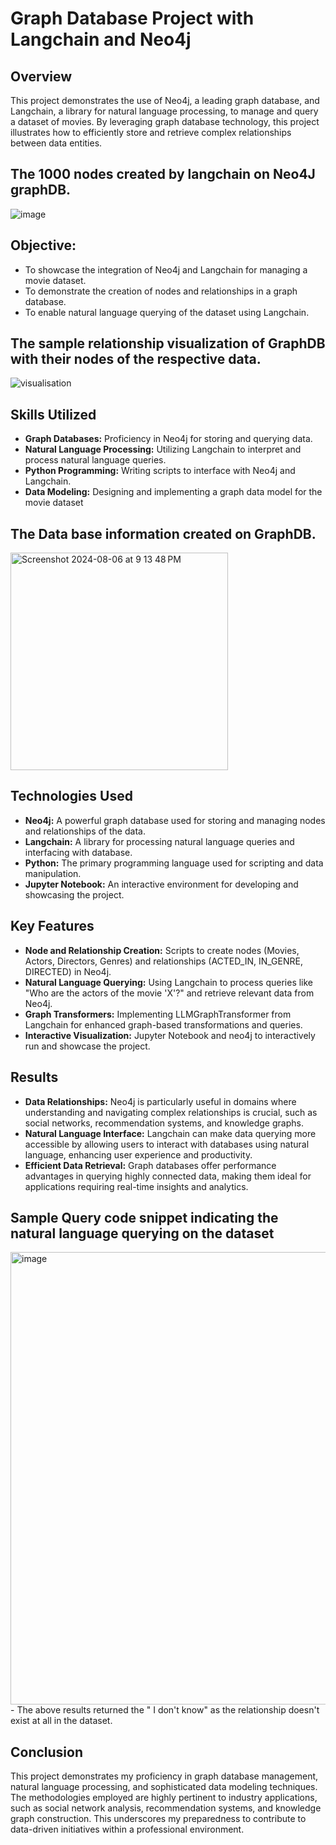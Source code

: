# Graph Database Project with Langchain and Neo4j

## Overview
This project demonstrates the use of Neo4j, a leading graph database, and Langchain, a library for natural language processing, to manage and query a dataset of movies. By leveraging graph database technology, this project illustrates how to efficiently store and retrieve complex relationships between data entities.

## The 1000 nodes created by langchain on Neo4J graphDB.
![image](https://github.com/user-attachments/assets/6922b10a-0b09-4748-83f1-cdd27f15912b)


## Objective:
- To showcase the integration of Neo4j and Langchain for managing a movie dataset.
- To demonstrate the creation of nodes and relationships in a graph database.
- To enable natural language querying of the dataset using Langchain.

## The sample relationship visualization of GraphDB with their nodes of the respective data.
  
![visualisation](https://github.com/user-attachments/assets/70ab07b6-436f-4f54-a7e0-68d274cbe401)


## Skills Utilized
- **Graph Databases:**  Proficiency in Neo4j for storing and querying data.
- **Natural Language Processing:** Utilizing Langchain to interpret and process natural language queries.
- **Python Programming:** Writing scripts to interface with Neo4j and Langchain.
- **Data Modeling:** Designing and implementing a graph data model for the movie dataset

## The Data base information created on GraphDB.
<img width="348" alt="Screenshot 2024-08-06 at 9 13 48 PM" src="https://github.com/user-attachments/assets/e119690c-979e-4252-affc-2c0ee9eb9c43">


## Technologies Used
- **Neo4j:** A powerful graph database used for storing and managing nodes and relationships of the data.
- **Langchain:** A library for processing natural language queries and interfacing with database.
- **Python:** The primary programming language used for scripting and data manipulation.
- **Jupyter Notebook:** An interactive environment for developing and showcasing the project.

## Key Features
- **Node and Relationship Creation:** Scripts to create nodes (Movies, Actors, Directors, Genres) and relationships (ACTED_IN, IN_GENRE, DIRECTED) in Neo4j.
- **Natural Language Querying:** Using Langchain to process queries like "Who are the actors of the movie 'X'?" and retrieve relevant data from Neo4j.
- **Graph Transformers:** Implementing LLMGraphTransformer from Langchain for enhanced graph-based transformations and queries.
- **Interactive Visualization:** Jupyter Notebook and neo4j to interactively run and showcase the project.

## Results
- **Data Relationships:** Neo4j is particularly useful in domains where understanding and navigating complex relationships is crucial, such as social networks, recommendation systems, and knowledge graphs.
- **Natural Language Interface:** Langchain can make data querying more accessible by allowing users to interact with databases using natural language, enhancing user experience and productivity.
- **Efficient Data Retrieval:** Graph databases offer performance advantages in querying highly connected data, making them ideal for applications requiring real-time insights and analytics.

## Sample Query code snippet indicating the natural language querying on the dataset

<img width="724" alt="image" src="https://github.com/user-attachments/assets/2288b018-b6f6-451e-943b-2e3d755a03c7">
- The above results returned the " I don't know" as the relationship doesn't exist at all in the dataset.


## Conclusion
This project demonstrates my proficiency in graph database management, natural language processing, and sophisticated data modeling techniques. The methodologies employed are highly pertinent to industry applications, such as social network analysis, recommendation systems, and knowledge graph construction. This underscores my preparedness to contribute to data-driven initiatives within a professional environment.




